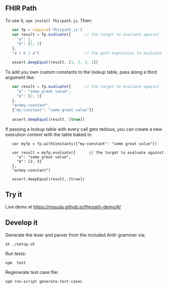 ## FHIR Path

To use it, `npm install fhirpath.js`. Then:

```js
   var fp = require('fhirpath.js')
   var result = fp.evaluate({      // the target to evaluate against
     "a": 1,
     "b": [2, 3]
   },
   "a | b | a")                    // the path expression to evaluate

   assert.deepEqual(result, [1, 2, 3, 1])
```

To add you own custom constants to the lookup table, pass along a third argument like:

```js
   var result = fp.evaluate({      // the target to evaluate against
     "a": "some great value",
     "b": [2, 3]
   },
   "a=%my-constant",
   {"my-constant": "some great value"})
   
   assert.deepEqual(result, [true])
```

If passing a lookup table with every call gets tedious, you can create a new execution context with the table baked in:

```
   var myfp = fp.withConstants({"my-constant": "some great value"})
   
   var result = myfp.evaluate({      // the target to evaluate against
     "a": "some great value",
     "b": [2, 3]
   },
   "a=%my-constant")
   
   assert.deepEqual(result, [true])
```

## Try it

Live demo at https://niquola.github.io/fhirpath-demo/#/

## Develop it

Generate the lexer and parser from the included Antlr grammer via:

    sh ./setup.sh


Run tests:

    npm  test

Regenerate test case file:

    npm run-script generate-test-cases

